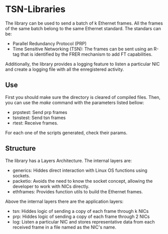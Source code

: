# TSN-Libraries

The library can be used to send a batch of k Ethernet frames. All the frames of the same batch belong to the same Ethernet standard. The standars can be:
* Parallel Redundancy Protocol (PRP)
* Time Sensitive Networking (TSN): The frames can be sent using an R-tag that is identified by the FRER mechanism to add FT capabilities.

Additionally, the library provides a logging feature to listen a particular NIC and create a logging file with all the enregistered activity.

## Use

First you should make sure the directory is cleared of compiled files. Then, you can use the *make* command with the parameters listed bellow:
* prpstest: Send prp frames
* tsnstest: Send tsn frames
* rtest: Receive frames.

For each one of the scripts generated, check their params.

## Structure

The library has a Layers Architecture. The internal layers are:
* generics: Hiddes direct interaction with Linux OS functions using sockets.
* packetio: Avoids the need to know the socket concept, allowing the developer to work with NICs directly.
* ethframes: Provides function utils to build the Ethernet frames.

Above the internal layers there are the application layers:
* tsn: Hiddes logic of sending a copy of each frame through k NICs
* prp: Hiddes logic of sending a copy of each frame through 2 NICs
* log: Listen a particular NIC and stores representative data from each received frame in a file named as the NIC's name.
